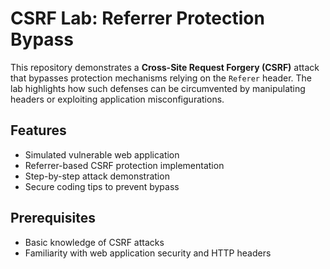 # CSRF Lab: Referrer Protection Bypass

This repository demonstrates a **Cross-Site Request Forgery (CSRF)** attack that bypasses protection mechanisms relying on the `Referer` header. The lab highlights how such defenses can be circumvented by manipulating headers or exploiting application misconfigurations.

## Features
- Simulated vulnerable web application
- Referrer-based CSRF protection implementation
- Step-by-step attack demonstration
- Secure coding tips to prevent bypass

## Prerequisites
- Basic knowledge of CSRF attacks
- Familiarity with web application security and HTTP headers
